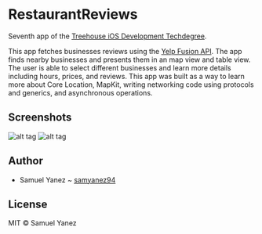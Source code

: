 # RestaurantReviews
Seventh app of the [Treehouse iOS Development Techdegree](https://teamtreehouse.com/techdegree/ios-development).


This app fetches businesses reviews using the [Yelp Fusion API](https://www.yelp.com/fusion). The app finds nearby businesses and presents them in an map view and table view. The user is able to select different businesses and learn more details including hours, prices, and reviews. This app was built as a way to learn more about Core Location, MapKit, writing networking code using protocols and generics, and asynchronous operations.

## Screenshots

![alt tag](https://i.imgur.com/knUyJcHl.png)
![alt tag](https://i.imgur.com/FC25JBhl.png)

## Author

* Samuel Yanez ~ [samyanez94](https://github.com/samyanez94)

## License

MIT © Samuel Yanez
